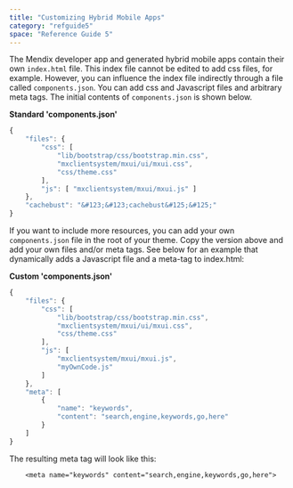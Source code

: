 ```yaml
---
title: "Customizing Hybrid Mobile Apps"
category: "refguide5"
space: "Reference Guide 5"
---
```



The Mendix developer app and generated hybrid mobile apps contain their own `index.html` file. This index file cannot be edited to add css files, for example. However, you can influence the index file indirectly through a file called `components.json`. You can add css and Javascript files and arbitrary meta tags. The initial contents of `components.json` is shown below.

**Standard 'components.json'**
```js
{
    "files": {
        "css": [
            "lib/bootstrap/css/bootstrap.min.css",
            "mxclientsystem/mxui/ui/mxui.css",
            "css/theme.css"
        ],
        "js": [ "mxclientsystem/mxui/mxui.js" ]
    },
	"cachebust": "&#123;&#123;cachebust&#125;&#125;"
}

```

If you want to include more resources, you can add your own `components.json` file in the root of your theme. Copy the version above and add your own files and/or meta tags. See below for an example that dynamically adds a Javascript file and a meta-tag to index.html:

**Custom 'components.json'**
```js
{
    "files": {
        "css": [
            "lib/bootstrap/css/bootstrap.min.css",
            "mxclientsystem/mxui/ui/mxui.css",
            "css/theme.css"
        ],
        "js": [ 
			"mxclientsystem/mxui/mxui.js",
			"myOwnCode.js"
		]
    },
	"meta": [
		{ 
			"name": "keywords",
			"content": "search,engine,keywords,go,here"
		}
	]
}
```

The resulting meta tag will look like this:

`    <meta name="keywords" content="search,engine,keywords,go,here">`